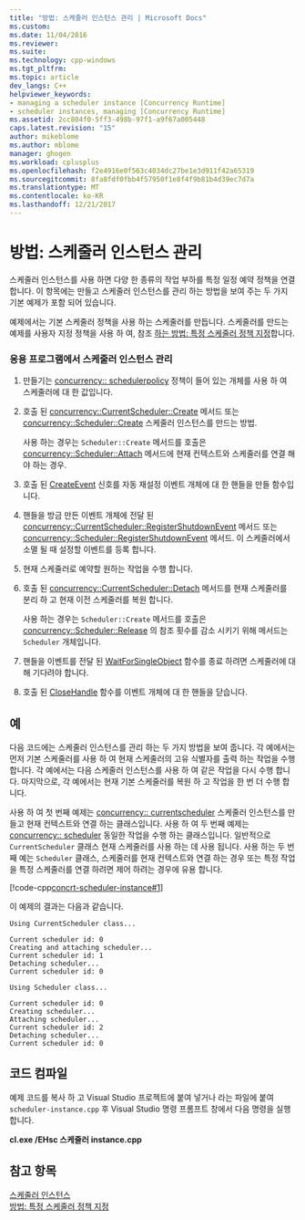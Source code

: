 ```yaml
---
title: "방법: 스케줄러 인스턴스 관리 | Microsoft Docs"
ms.custom: 
ms.date: 11/04/2016
ms.reviewer: 
ms.suite: 
ms.technology: cpp-windows
ms.tgt_pltfrm: 
ms.topic: article
dev_langs: C++
helpviewer_keywords:
- managing a scheduler instance [Concurrency Runtime]
- scheduler instances, managing [Concurrency Runtime]
ms.assetid: 2cc804f0-5ff3-498b-97f1-a9f67a005448
caps.latest.revision: "15"
author: mikeblome
ms.author: mblome
manager: ghogen
ms.workload: cplusplus
ms.openlocfilehash: f2e4916e0f563c4034dc27be1e3d911f42a65319
ms.sourcegitcommit: 8fa8fdf0fbb4f57950f1e8f4f9b81b4d39ec7d7a
ms.translationtype: MT
ms.contentlocale: ko-KR
ms.lasthandoff: 12/21/2017
---
```

# <a name="how-to-manage-a-scheduler-instance"></a>방법: 스케줄러 인스턴스 관리
스케줄러 인스턴스를 사용 하면 다양 한 종류의 작업 부하를 특정 일정 예약 정책을 연결 합니다. 이 항목에는 만들고 스케줄러 인스턴스를 관리 하는 방법을 보여 주는 두 가지 기본 예제가 포함 되어 있습니다.  
  
 예제에서는 기본 스케줄러 정책을 사용 하는 스케줄러를 만듭니다. 스케줄러를 만드는 예제를 사용자 지정 정책을 사용 하 여, 참조 [하는 방법: 특정 스케줄러 정책 지정](../../parallel/concrt/how-to-specify-specific-scheduler-policies.md)합니다.  
  
### <a name="to-manage-a-scheduler-instance-in-your-application"></a>응용 프로그램에서 스케줄러 인스턴스 관리  
  
1.  만들기는 [concurrency:: schedulerpolicy](../../parallel/concrt/reference/schedulerpolicy-class.md) 정책이 들어 있는 개체를 사용 하 여 스케줄러에 대 한 값입니다.  
  

2.  호출 된 [concurrency::CurrentScheduler::Create](reference/currentscheduler-class.md#create) 메서드 또는 [concurrency::Scheduler::Create](reference/scheduler-class.md#create) 스케줄러 인스턴스를 만드는 방법.  
  
     사용 하는 경우는 `Scheduler::Create` 메서드를 호출은 [concurrency::Scheduler::Attach](reference/scheduler-class.md#attach) 메서드에 현재 컨텍스트와 스케줄러를 연결 해야 하는 경우.  
  
3.  호출 된 [CreateEvent](http://msdn.microsoft.com/library/windows/desktop/ms682396) 신호를 자동 재설정 이벤트 개체에 대 한 핸들을 만들 함수입니다.  
  
4.  핸들을 방금 만든 이벤트 개체에 전달 된 [concurrency::CurrentScheduler::RegisterShutdownEvent](reference/currentscheduler-class.md#registershutdownevent) 메서드 또는 [concurrency::Scheduler::RegisterShutdownEvent](reference/scheduler-class.md#registershutdownevent) 메서드. 이 스케줄러에서 소멸 될 때 설정할 이벤트를 등록 합니다.  
  
5.  현재 스케줄러로 예약할 원하는 작업을 수행 합니다.  
  
6.  호출 된 [concurrency::CurrentScheduler::Detach](reference/currentscheduler-class.md#detach) 메서드를 현재 스케줄러를 분리 하 고 현재 이전 스케줄러를 복원 합니다.  
  
     사용 하는 경우는 `Scheduler::Create` 메서드를 호출은 [concurrency::Scheduler::Release](reference/scheduler-class.md#release) 의 참조 횟수를 감소 시키기 위해 메서드는 `Scheduler` 개체입니다.  
  
7.  핸들을 이벤트를 전달 된 [WaitForSingleObject](http://msdn.microsoft.com/library/windows/desktop/ms687032) 함수를 종료 하려면 스케줄러에 대해 기다려야 합니다.  
  
8.  호출 된 [CloseHandle](http://msdn.microsoft.com/library/windows/desktop/ms724211) 함수를 이벤트 개체에 대 한 핸들을 닫습니다.  
  
## <a name="example"></a>예  
 다음 코드에는 스케줄러 인스턴스를 관리 하는 두 가지 방법을 보여 줍니다. 각 예에서는 먼저 기본 스케줄러를 사용 하 여 현재 스케줄러의 고유 식별자를 출력 하는 작업을 수행 합니다. 각 예에서는 다음 스케줄러 인스턴스를 사용 하 여 같은 작업을 다시 수행 합니다. 마지막으로, 각 예에서는 현재 기본 스케줄러를 복원 하 고 작업을 한 번 더 수행 합니다.  
  
 사용 하 여 첫 번째 예제는 [concurrency:: currentscheduler](../../parallel/concrt/reference/currentscheduler-class.md) 스케줄러 인스턴스를 만들고 현재 컨텍스트와 연결 하는 클래스입니다. 사용 하 여 두 번째 예제는 [concurrency:: scheduler](../../parallel/concrt/reference/scheduler-class.md) 동일한 작업을 수행 하는 클래스입니다. 일반적으로 `CurrentScheduler` 클래스 현재 스케줄러를 사용 하는 데 사용 됩니다. 사용 하는 두 번째 예는 `Scheduler` 클래스, 스케줄러를 현재 컨텍스트와 연결 하는 경우 또는 특정 작업을 특정 스케줄러를 연결 하려면 제어 하려는 경우에 유용 합니다.  
  
 [!code-cpp[concrt-scheduler-instance#1](../../parallel/concrt/codesnippet/cpp/how-to-manage-a-scheduler-instance_1.cpp)]  
  
 이 예제의 결과는 다음과 같습니다.  
  
```Output  
Using CurrentScheduler class...  
 
Current scheduler id: 0  
Creating and attaching scheduler...  
Current scheduler id: 1  
Detaching scheduler...  
Current scheduler id: 0  
 
Using Scheduler class...  
 
Current scheduler id: 0  
Creating scheduler...  
Attaching scheduler...  
Current scheduler id: 2  
Detaching scheduler...  
Current scheduler id: 0  
```  
  
## <a name="compiling-the-code"></a>코드 컴파일  
 예제 코드를 복사 하 고 Visual Studio 프로젝트에 붙여 넣거나 라는 파일에 붙여 `scheduler-instance.cpp` 후 Visual Studio 명령 프롬프트 창에서 다음 명령을 실행 합니다.  
  
 **cl.exe /EHsc 스케줄러 instance.cpp**  
  
## <a name="see-also"></a>참고 항목  
 [스케줄러 인스턴스](../../parallel/concrt/scheduler-instances.md)   
 [방법: 특정 스케줄러 정책 지정](../../parallel/concrt/how-to-specify-specific-scheduler-policies.md)

